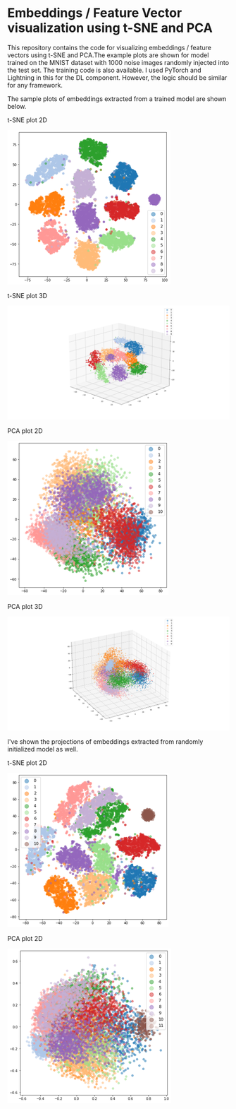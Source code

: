 # Embeddings / Feature Vector visualization using t-SNE and PCA
This repository contains the code for visualizing embeddings / feature vectors using t-SNE and PCA.The example plots are shown for model trained on the MNIST dataset with 1000 noise images randomly injected into the test set. The training code is also available. I used PyTorch and Lightning in this for the DL component. However, the logic should be similar for any framework.

The sample plots of embeddings extracted from a trained model are shown below.

t-SNE plot 2D

![t-SNE plot 2D](plots/TSNEtrained.png)

t-SNE plot 3D

![t-SNE plot 3D](plots/TSNE3D.png)

PCA plot 2D

![PCA plot 2D](plots/PCAtrained.png)

PCA plot 3D

![PCA plot 3D](plots/PCA3D.png)

I've shown the projections of embeddings extracted from randomly initialized model as well.

t-SNE plot 2D

![t-SNE plot 2D](plots/TSNErandom.png)

PCA plot 2D

![PCA plot 2D](plots/PCArandom.png)


